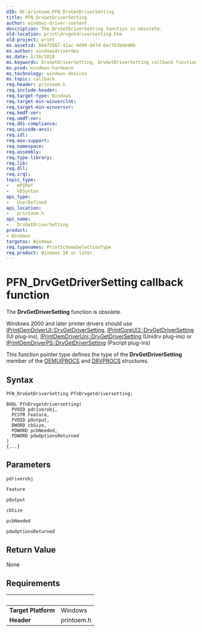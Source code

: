 ```yaml
---
UID: NC:printoem.PFN_DrvGetDriverSetting
title: PFN_DrvGetDriverSetting
author: windows-driver-content
description: The DrvGetDriverSetting function is obsolete.
old-location: print\drvgetdriversetting.htm
old-project: print
ms.assetid: 04473567-42ac-4d99-947d-6ec7b3bde90b
ms.author: windowsdriverdev
ms.date: 2/26/2018
ms.keywords: DrvGetDriverSetting, DrvGetDriverSetting callback function [Print Devices], PFN_DrvGetDriverSetting, print.drvgetdriversetting, print_obsoletefunctions_655cde75-fc70-4d6c-a7b4-8eb1e068ebd9.xml, printoem/DrvGetDriverSetting
ms.prod: windows-hardware
ms.technology: windows-devices
ms.topic: callback
req.header: printoem.h
req.include-header: 
req.target-type: Windows
req.target-min-winverclnt: 
req.target-min-winversvr: 
req.kmdf-ver: 
req.umdf-ver: 
req.ddi-compliance: 
req.unicode-ansi: 
req.idl: 
req.max-support: 
req.namespace: 
req.assembly: 
req.type-library: 
req.lib: 
req.dll: 
req.irql: 
topic_type:
-	APIRef
-	kbSyntax
api_type:
-	UserDefined
api_location:
-	printoem.h
api_name:
-	DrvGetDriverSetting
product:
- Windows
targetos: Windows
req.typenames: PrintSchemaSelectionType
req.product: Windows 10 or later.
---
```



# PFN_DrvGetDriverSetting callback function
The <b>DrvGetDriverSetting</b> function is obsolete.

 Windows 2000 and later printer drivers should use <a href="https://msdn.microsoft.com/library/windows/hardware/ff553114">IPrintOemDriverUI::DrvGetDriverSetting</a>, <a href="https://msdn.microsoft.com/library/windows/hardware/ff553036">IPrintCoreUI2::DrvGetDriverSetting</a> (UI plug-ins), <a href="https://msdn.microsoft.com/library/windows/hardware/ff553126">IPrintOemDriverUni::DrvGetDriverSetting</a> (Unidrv plug-ins) or <a href="https://msdn.microsoft.com/library/windows/hardware/ff553102">IPrintOemDriverPS::DrvGetDriverSetting</a> (Pscript plug-ins) 

This function pointer type defines the type of the <b>DrvGetDriverSetting</b> member of the <a href="https://msdn.microsoft.com/library/windows/hardware/ff559574">OEMUIPROCS</a> and <a href="https://msdn.microsoft.com/library/windows/hardware/ff548571">DRVPROCS</a> structures.

## Syntax

```
PFN_DrvGetDriverSetting PfnDrvgetdriversetting;

BOOL PfnDrvgetdriversetting(
  PVOID pdriverobj,
  PCSTR Feature,
  PVOID pOutput,
  DWORD cbSize,
  PDWORD pcbNeeded,
  PDWORD pdwOptionsReturned
)
{...}
```

## Parameters

`pdriverobj`



`Feature`



`pOutput`



`cbSize`



`pcbNeeded`



`pdwOptionsReturned`




## Return Value

None


## Requirements
| &nbsp; | &nbsp; |
| ---- |:---- |
| **Target Platform** | Windows |
| **Header** | printoem.h |